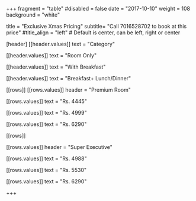 +++
fragment = "table"
#disabled = false
date = "2017-10-10"
weight = 108
background = "white"

title = "Exclusive Xmas Pricing"
subtitle= "Call 7016528702 to book at this price"
#title_align = "left" # Default is center, can be left, right or center

[header]
  [[header.values]]
    text = "Category"

  [[header.values]]
    text = "Room Only"

  [[header.values]]
    text = "With Breakfast"

  [[header.values]]
    text = "Breakfast+ Lunch/Dinner"

 


[[rows]]
  [[rows.values]]
    header = "Premium Room"

  [[rows.values]]
    text = "Rs. 4445"

  [[rows.values]]
    text = "Rs. 4999"

  [[rows.values]]
    text = "Rs. 6290"



[[rows]]

[[rows.values]]
    header = "Super Executive"

  [[rows.values]]
    text = "Rs. 4988"

  [[rows.values]]
    text = "Rs. 5530"

  [[rows.values]]
    text = "Rs. 6290"
 
    

    
    
    
    
    
+++
 